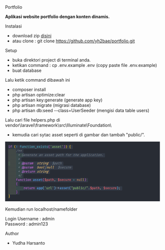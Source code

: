 Portfolio
<p><b>
Aplikasi website portfolio dengan konten dinamis.
</b></p>

Instalasi
- download zip <a href="https://codeload.github.com/yh2bae/portfolio/zip/refs/heads/master">disini</a> 
- atau clone : git clone https://github.com/yh2bae/portfolio.git

Setup
- buka direktori project di terminal anda.
- ketikan command : cp .env.example .env (copy paste file .env.example)
- buat database 

Lalu ketik command dibawah ini
- composer install
- php artisan optimize:clear 
- php artisan key:generate (generate app key)
- php artisan migrate (migrasi database)
- php artisan db:seed --class=UserSeeder (mengisi data table users)

Lalu cari file helpers.php di vendor\laravel\framework\src\Illuminate\Foundation\
- kemudia cari sytac asset seperti di gambar dan tambah "public/".

<img src="https://github.com/yh2bae/readme-image/blob/master/portfolio/setting-asset.png?raw=true">

Kemudian run localhost/namefolder


Login
Username : admin <br/>
Password : admin123

Author
- Yudha Harsanto
